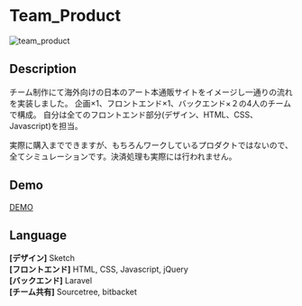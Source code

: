 # Team_Product

![team_product](https://user-images.githubusercontent.com/33841025/39568879-98f82224-4efe-11e8-8300-97dff20e39f5.gif)

## Description

チーム制作にて海外向けの日本のアート本通販サイトをイメージし一通りの流れを実装しました。
企画×1、フロントエンド×1、バックエンド×２の4人のチームで構成。
自分は全てのフロントエンド部分(デザイン、HTML、CSS、Javascript)を担当。

実際に購入までできますが、もちろんワークしているプロダクトではないので、全てシミュレーションです。決済処理も実際には行われません。

## Demo

[DEMO](http://ippeikamimura.sakura.ne.jp/okty/public/booquet)


## Language

**[デザイン]** Sketch  
**[フロントエンド]** HTML, CSS, Javascript, jQuery  
**[バックエンド]** Laravel  
**[チーム共有]**  Sourcetree, bitbacket

